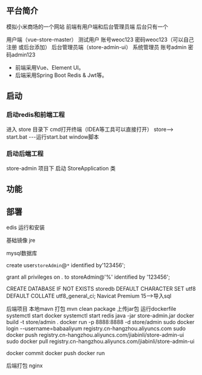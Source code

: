 ## 平台简介

模拟小米商场的一个网站 前端有用户端和后台管理员端 后台只有一个

用户端（vue-store-master）       测试用户 账号weoc123      密码weoc123（可以自己注册 或后台添加）
后台管理员端（store-admin-ui）  系统管理员  账号admin       密码admin123
 
* 前端采用Vue、Element UI。
* 后端采用Spring Boot Redis & Jwt等。

## 启动
### 启动redis和前端工程
进入 store 目录下 cmd打开终端（IDEA等工具可以直接打开）
store—>   
start.bat                             ---运行start.bat  window脚本

### 启动后端工程
store-admin 项目下
启动 StoreApplication 类

## 功能

## 部署
edis 运行和安装

基础镜像 jre

mysql数据库

create user`storeAdmin`@`*` identified by'123456';

grant all privileges on *.* to storeAdmin@'%' identified by '123456';

CREATE DATABASE IF NOT EXISTS storedb DEFAULT CHARACTER SET utf8 DEFAULT COLLATE utf8_general_ci;
Navicat Premium 15-->导入sql

后端项目
本地mavn 打包
mvn clean package 
上传jar包
运行dockerfile
systemctl start docker
systemctl start redis
java -jar store-admin.jar
docker build -t store/admin .
docker run -p 8888:8888   -d store/admin
sudo docker login --username=babaaliyum registry.cn-hangzhou.aliyuncs.com
sudo docker push registry.cn-hangzhou.aliyuncs.com/jiabinli/store-admin-ui
sudo docker pull registry.cn-hangzhou.aliyuncs.com/jiabinli/store-admin-ui



docker commit
docker push
docker run

后端打包
nginx

